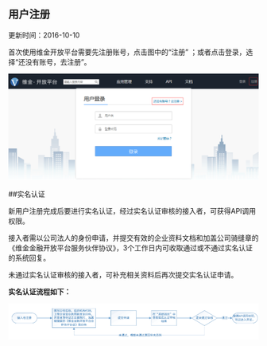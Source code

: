 ## 用户注册
更新时间：2016-10-10

首次使用维金开放平台需要先注册账号，点击图中的“注册” ；或者点击登录，选择“还没有账号，去注册”。

![](1.png)

##实名认证

新用户注册完成后要进行实名认证，经过实名认证审核的接入者，可获得API调用权限。

接入者需以公司法人的身份申请，并提交有效的企业资料文档和加盖公司骑缝章的《维金金融开放平台服务伙伴协议》，3个工作日内可收取通过或不通过实名认证的系统回复。

未通过实名认证审核的接入者，可补充相关资料后再次提交实名认证申请。

**实名认证流程如下：**

![](实名认证.png)

